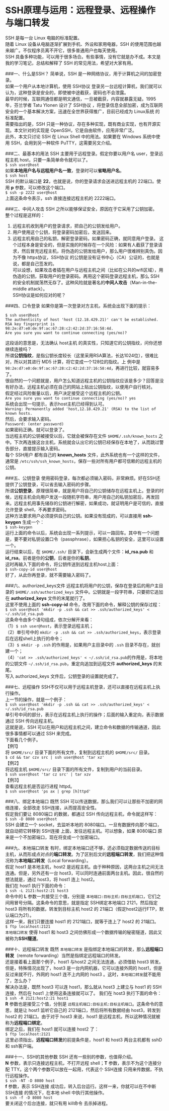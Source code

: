 # SSH原理与运用：远程登录、远程操作与端口转发

SSH 是每一台 Linux 电脑的标准配置。  
随着 Linux 设备从电脑逐渐扩展到手机、外设和家用电器，SSH 的使用范围也越来越广。不仅程序员离不开它，很多普通用户也每天使用。  
SSH 具备多种功能，可以用于很多场合。有些事情，没有它就是办不成。本文是我的学习笔记，总结和解释了 SSH 的常见用法，希望对大家有用。  

###一、什么是SSH？
简单说，SSH 是一种网络协议，用于计算机之间的加密登录。  
如果一个用户从本地计算机，使用 SSH协议 登录另一台远程计算机，我们就可以认为，这种登录是安全的，即使被中途截获，密码也不会泄露。  
最早的时候，互联网通信都是明文通信，一旦被截获，内容就暴露无疑。1995年，芬兰学者 Tatu Ylonen 设计了 SSH协议 ，将登录信息全部加密，成为互联网安全的一个基本解决方案，迅速在全世界获得推广，目前已经成为 Linux系统 的标准配置。  
需要指出的是，SSH 只是一种协议，存在多种实现，既有商业实现，也有开源实现。本文针对的实现是 OpenSSH，它是自由软件，应用非常广泛。  
此外，本文只讨论 SSH 在 Linux Shell 中的用法。如果要在 Windows 系统中使用 SSH，会用到另一种软件 PuTTY，这需要另文介绍。  

###二、最基本的用法
SSH 主要用于远程登录。假定你要以用户名 user，登录远程主机 host，只要一条简单命令就可以了。    
    `$ ssh user@host`  
如果**本地用户名与远程用户名一致**，登录时可以**省略用户名**。    
    `$ ssh host`  
SSH 的默认端口是 **22**，也就是说，你的登录请求会送进远程主机的 22端口。使用 **p** 参数，可以修改这个端口。  
    `$ ssh -p 2222 user@host`  
上面这条命令表示，ssh 直接连接远程主机的 2222端口。  

###三、中间人攻击
SSH 之所以能够保证安全，原因在于它采用了公钥加密。  
整个过程是这样的：  
1. 远程主机收到用户的登录请求，把自己的公钥发给用户。
2. 用户使用这个公钥，将登录密码加密后，发送回来。
3. 远程主机用自己的私钥，解密登录密码，如果密码正确，就同意用户登录。
这个过程本身是安全的，但是实施的时候存在一个风险：如果有人截获了登录请求，然后冒充远程主机，将伪造的公钥发给用户，那么用户很难辨别真伪。因为不像 https协议，SSH协议 的公钥是没有证书中心（CA）公证的，也就是说，都是自己签发的。  
可以设想，如果攻击者插在用户与远程主机之间（比如在公共的wifi区域），用伪造的公钥，获取用户的登录密码。再用这个密码登录远程主机，那么 SSH 的安全机制就荡然无存了。这种风险就是著名的**中间人攻击**（Man-in-the-middle attack）。   
SSH协议是如何应对的呢？   

###四、口令登录
如果你是第一次登录对方主机，系统会出现下面的提示：  
```shell
$ ssh user@host
The authenticity of host 'host (12.18.429.21)' can't be established.
RSA key fingerprint is 98:2e:d7:e0:de:9f:ac:67:28:c2:42:2d:37:16:58:4d.
Are you sure you want to continue connecting (yes/no)?
```
这段话的意思是，无法确认 host主机 的真实性，只知道它的公钥指纹，问你还想继续连接吗？   
所谓**公钥指纹**，是指公钥长度较长（这里采用RSA算法，长达1024位），很难比对，所以对其进行 MD5 计算，将它变成一个128位的指纹。上 例中是 `98:2e:d7:e0:de:9f:ac:67:28:c2:42:2d:37:16:58:4d`，再进行比较，就容易多了。  
很自然的一个问题就是，用户怎么知道远程主机的公钥指纹应该是多少？回答是没有好办法，远程主机必须在自己的网站上贴出公钥指纹，以便用户自行核对。  
假定经过风险衡量以后，用户决定接受这个远程主机的公钥。  
    `Are you sure you want to continue connecting (yes/no)? yes`  
系统会出现一句提示，表示host主机已经得到认可。  
    `Warning: Permanently added 'host,12.18.429.21' (RSA) to the list of known hosts.`  
然后，会要求输入密码。  
    `Password: (enter password)`  
如果密码正确，就可以登录了。  
当远程主机的公钥被接受以后，它就会被保存在文件 `$HOME/.ssh/known_hosts` 之中。下次再连接这台主机，系统就会认出它的公钥已经保存在本地了，从而跳过警告部分，直接提示输入密码。  
每个 SSH用户 都有自己的 **known_hosts** 文件，此外系统也有一个这样的文件，通常是 `/etc/ssh/ssh_known_hosts`，保存一些对所有用户都可信赖的远程主机的公钥。  

###五、公钥登录
使用密码登录，每次都必须输入密码，非常麻烦。好在SSH还提供了公钥登录，可以省去输入密码的步骤。  
所谓**公钥登录**，原理很简单，就是用户将自己的公钥储存在远程主机上。登录的时候，远程主机会向用户发送一段随机字符串，用户用自己的私钥加密后，再发回来。远程主机用事先储存的公钥进行解密，如果成功，就证明用户是可信的，直接允许登录 shell，不再要求密码。  
这种方法要求用户必须提供自己的公钥。如果没有现成的，可以直接用 **ssh-keygen** 生成一个：  
    `$ ssh-keygen`  
运行上面的命令以后，系统会出现一系列提示，可以一路回车。其中有一个问题是，要不要对私钥设置口令（passphrase），如果担心私钥的安全，这里可以设置一个。  
运行结束以后，在 `$HOME/.ssh/` 目录下，会新生成两个文件：**id_rsa.pub** 和 **id_rsa**。前者是你的**公钥**，后者是你的**私钥**。  
这时再输入下面的命令，将公钥传送到远程主机host上面：  
    `$ ssh-copy-id user@host`  
好了，从此你再登录，就不需要输入密码了。   

###六、authorized_keys文件
远程主机将用户的公钥，保存在登录后的用户主目录的 `$HOME/.ssh/authorized_keys` 文件中。公钥就是一段字符串，只要把它追加在 **authorized_keys** 文件的末尾就行了。   
这里不使用上面的 **ssh-copy-id** 命令，改用下面的命令，解释公钥的保存过程：  
    `$ ssh user@host 'mkdir -p .ssh && cat >> .ssh/authorized_keys' < ~/.ssh/id_rsa.pub`  
这条命令由多个语句组成，依次分解开来看：  
（1）`$ ssh user@host`，表示登录远程主机；    
（2）单引号中的 `mkdir -p .ssh && cat >> .ssh/authorized_keys`，表示登录后在远程shell上执行的命令；    
（3）`$ mkdir -p .ssh` 的作用是，如果用户主目录中的 `.ssh` 目录不存在，就创建一个；    
（4）`'cat >> .ssh/authorized_keys' < ~/.ssh/id_rsa.pub`的作用是，将本地的公钥文件 `~/.ssh/id_rsa.pub`，重定向追加到远程文件 **authorized_keys** 的末尾。    
写入 authorized_keys 文件后，公钥登录的设置就完成了。  

###七、远程操作
SSH不仅可以用于远程主机登录，还可以直接在远程主机上执行操作。  
上一节的操作，就是一个例子：  
    `$ ssh user@host 'mkdir -p .ssh && cat >> .ssh/authorized_keys' < ~/.ssh/id_rsa.pub`  
单引号中间的部分，表示在远程主机上执行的操作；后面的输入重定向，表示数据通过 SSH 传向远程主机。  
这就是说，SSH 可以在用户和远程主机之间，建立命令和数据的传输通道，因此很多事情都可以通过 SSH 来完成。  
下面看几个例子。  
【例1】  
    将 `$HOME/src/` 目录下面的所有文件，复制到远程主机的 `$HOME/src/` 目录。  
        `$ cd && tar czv src | ssh user@host 'tar xz'`  
【例2】  
    将远程主机 `$HOME/src/` 目录下面的所有文件，复制到用户的当前目录。  
        `$ ssh user@host 'tar cz src' | tar xzv`  
【例3】  
    查看远程主机是否运行进程 httpd。  
        `$ ssh user@host 'ps ax | grep [h]ttpd'`  

###八、绑定本地端口
既然 SSH 可以传送数据，那么我们可以让那些不加密的网络连接，全部改走 SSH连接，从而提高安全性。  
假定我们要让 8080端口 的数据，都通过 SSH 传向远程主机，命令就这样写：  
    `$ ssh -D 8080 user@host`  
SSH 会建立一个 socket，去监听本地的 8080端口。一旦有数据传向那个端口，就自动把它转移到 SSH连接 上面，发往远程主机。可以想象，如果 8080端口 原来是一个不加密端口，现在将变成一个加密端口。  

###九、本地端口转发
有时，绑定本地端口还不够，还必须指定数据传送的目标主机，从而形成点对点的**端口转发**。为了区别后文的**远程端口转发**，我们把这种情况称为**本地端口转发**（Local forwarding）。  
假定 host1 是本地主机，host2 是远程主机。由于种种原因，这两台主机之间无法连通。但是，另外还有一台 host3，可以同时连通前面两台主机。因此，很自然的想法就是，通过 host3，将 host1 连上 host2。  
我们在 host1 执行下面的命令：  
    `$ ssh -L 2121:host2:21 host3`  
命令中的 **L** 参数一共接受三个值，分别是 `本地端口:目标主机:目标主机端口`，它们之间用冒号分隔。这条命令的意思，就是指定 SSH绑定本地端口 2121，然后指定 host3 将所有的数据，转发到目标主机 host2 的 21端口（假定host2运行FTP，默认端口为21）。  
这样一来，我们只要连接 host1 的 2121端口，就等于连上了 host2 的 21端口。  
    `$ ftp localhost:2121`  
`本地端口转发` 使得 host1 和 host3 之间仿佛形成一个数据传输的秘密隧道，因此又被称为**SSH隧道**。

###十、远程端口转发
既然 `本地端口转发` 是指绑定本地端口的转发，那么**远程端口转发**（remote forwarding）当然是指绑定远程端口的转发。  
还是接着看上面那个例子，host1 与host2 之间无法连通，必须借助 host3 转发。但是，特殊情况出现了，host3 是一台内网机器，它可以连接外网的 host1，但是反过来就不行，外网的 host1 连不上内网的 host3 。这时，`本地端口转发`就不能用了，怎么办？  
解决办法是，既然 host3 可以连 host1，那么就从 host3 上建立与 host1 的 SSH连接，然后在 host1 上使用这条连接就可以了。
我们在 host3 执行下面的命令：  
    `$ ssh -R 2121:host2:21 host1`  
**R** 参数也是接受三个值，分别是 `远程主机端口:目标主机:目标主机端口`。这条命令的意思，就是让 host1 监听它自己的 2121端口，然后将所有数据经由 host3，转发到 host2 的 21端口。由于对于 host3 来说，host1 是远程主机，所以这种情况就被称为**远程端口绑定**。  
绑定之后，我们在 host1 就可以连接 host2 了：  
    `$ ftp localhost:2121`  
这里必须指出，**远程端口转发**的前提条件是，host1 和 host3 两台主机都有 sshD 和 ssh客户端。

###十一、SSH的其他参数
SSH 还有一些别的参数，也值得介绍。  
**N** 参数，表示只连接远程主机，不打开远程 shell；**T** 参数，表示不为这个连接分配 TTY。这个两个参数可以放在一起用，代表这个 SSH连接 只用来传数据，不执行远程操作。  
    `$ ssh -NT -D 8080 host`  
**f** 参数，表示 SSH连接 成功后，转入后台运行。这样一来，你就可以在不中断 SSH连接 的情况下，在本地 shell 中执行其他操作。  
    `$ ssh -f -D 8080 host`  
要关闭这个后台连接，就只有用 kill命令 去杀掉进程。  

